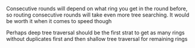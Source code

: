 Consecutive rounds will depend on what ring you get in the round before, so routing consecutive rounds will take even more tree searching. It would be worth it when it comes to speed though

Perhaps deep tree traversal should be the first strat to get as many rings without duplicates first and then shallow tree traversal for remaining rings
